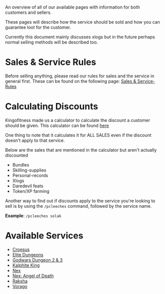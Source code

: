 An overview of all of our available pages with information for both customers and sellers.

These pages will describe how the service should be sold and how you can guarantee loot for the customer.

Currently this document mainly discusses xlogs but in the future perhaps normal selling methods will be described too.

# Sales & Service Rules
Before selling anything, please read our rules for sales and the service in general first.
These can be found on the following page: [Sales & Service-Rules](/Sales-&-Service-Rules)

# Calculating Discounts
Kingofitness made us a calculator to calculate the discount a customer should be given.
This calculator can be found [here](https://docs.google.com/spreadsheets/d/1x5W913xKnuAkrbwblcfmP8llr63oRjHyT66PVatbqjE/edit?usp=sharing)

One thing to note that it calculates it for ALL SALES even if the discount doesn't apply to that service. 

Below are the sales that are mentioned in the calculator but aren't actually discounted
- Bundles
- Skilling-supplies
- Personal-records 
- Xlogs
- Daredevil feats
- Token/XP farming

Another way to find out if discounts apply to the service you're looking to sell is by using the `/pcleeches` command, followed by the service name.

__Example__: `/pcleeches solak`


# Available Services
- [Croesus](/Croesus)
- [Elite Dungeons](/Elite-Dungeons)
- [Godwars Dungeon 2 & 3](/Godwars-Dungeon-2-&-3)
- [Kalphite King](/Kalphite-King)
- [Nex](/Nex)
- [Nex: Angel of Death](/Nex:-Angel-of-Death)
- [Raksha](/Raksha)
- [Vorago](/Vorago)